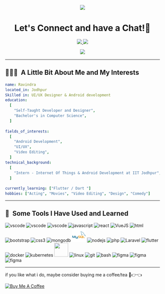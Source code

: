 <p align="center">
  <img src="https://capsule-render.vercel.app/api?type=waving&color=gradient&text=Hello!&height=100&section=header"/>
</p>

<h1 align="center">
  Let's Connect and have a Chat!💬
</h1>

<p align="center">
<a href="https://www.linkedin.com/in/ravindra-30b559245/">
  <img height="50" src="https://user-images.githubusercontent.com/46517096/166973395-19676cd8-f8ec-4abf-83ff-da8243505b82.png"/>
</a>

<a href="https://www.instagram.com/ravindra_chaheliya/">
  <img height="50" src="https://user-images.githubusercontent.com/46517096/166974368-9798f39f-1f46-499c-b14e-81f0a3f83a06.png"/>
</a>
</p>

<p align="center">
  <img src= "https://media.giphy.com/media/9LQHvkbIzTSLe/giphy.gif">
</p>

---

<h2> 👨🏻‍💻 &nbsp;A Little Bit About Me and My Interests</h2>

```yaml
name: Ravindra 
located_in: Jodhpur
Skilled in: UI/UX Designer & Android development
education:
  [
    "Self-Taught Developer and Designer",
    "Bachelor's in Computer Science",
  ]

fields_of_interests:
  [
    "Android Development",
    "UI/UX",
    "Video Editing",
  ]
technical_background:
  [
    "Intern - Internet Of Things & Android Development at IIT Jodhpur",
  ]
  
currently_learning: ["Flutter / Dart "]
hobbies: ["Acting", "Movies", "Video Editing", "Design", "Comedy"]
```
  
---  
  
<h2> 🚀 &nbsp;Some Tools I Have Used and Learned</h2>
<p align="left">
<img src="https://cdn.jsdelivr.net/gh/devicons/devicon/icons/vscode/vscode-original.svg" alt="vscode" width="45" height="45"/>
<img src="https://cdn.jsdelivr.net/gh/devicons/devicon/icons/androidstudio/androidstudio-original.svg" alt="vscode" width="45" height="45" />      
<img src="https://cdn.jsdelivr.net/gh/devicons/devicon/icons/android/android-original-wordmark.svg" alt="vscode" width="45" height="45"/>
<img src="https://cdn.jsdelivr.net/gh/devicons/devicon/icons/ansible/ansible-original.svg" alt="javascript" width="45" height="45" />
<img src="https://cdn.jsdelivr.net/gh/devicons/devicon/icons/arduino/arduino-original.svg" alt="react" width="45" height="45" />
<img src="https://cdn.jsdelivr.net/gh/devicons/devicon/icons/canva/canva-original.svg" alt="VueJS" width="45" height="45"/>
<img src="https://cdn.jsdelivr.net/gh/devicons/devicon/icons/dart/dart-plain-wordmark.svg" alt="html" width="45" height="45"/>
<img src="https://cdn.jsdelivr.net/gh/devicons/devicon/icons/git/git-original-wordmark.svg" alt="bootstrap" width="45" height="45" />
<img src="https://cdn.jsdelivr.net/gh/devicons/devicon/icons/illustrator/illustrator-line.svg" alt="css3" width="45" height="45" />
<img src="https://cdn.jsdelivr.net/gh/devicons/devicon/icons/intellij/intellij-original.svg" alt="mongodb" width="45" height="45" />
<img src="https://raw.githubusercontent.com/devicons/devicon/master/icons/mysql/mysql-original-wordmark.svg" alt="mysql" width="45" height="45" />
<img src="https://cdn.jsdelivr.net/gh/devicons/devicon/icons/java/java-original-wordmark.svg" alt="nodejs" width="45" height="45" />
<img src="https://cdn.jsdelivr.net/gh/devicons/devicon/icons/jenkins/jenkins-original.svg" alt="php" width="45" height="45"/>
<img src="https://cdn.jsdelivr.net/gh/devicons/devicon/icons/kotlin/kotlin-original.svg" alt="Laravel" width="45" height="45"/>
<img src="https://cdn.jsdelivr.net/gh/devicons/devicon/icons/flutter/flutter-original.svg" alt="flutter" width="45" height="45"/>
<img src="https://cdn.jsdelivr.net/gh/devicons/devicon/icons/docker/docker-original.svg" alt="docker" width="45" height="45"/>
<img src="https://cdn.jsdelivr.net/gh/devicons/devicon/icons/kubernetes/kubernetes-plain.svg" alt="kubernetes" width="45" height="45"/>
<img src="https://cdn.jsdelivr.net/gh/devicons/devicon/icons/amazonwebservices/amazonwebservices-plain-wordmark.svg" width="45" height="45"/>
<img src="https://cdn.jsdelivr.net/gh/devicons/devicon/icons/latex/latex-original.svg" alt="linux" width="45" height="45"/>
<img src="https://cdn.jsdelivr.net/gh/devicons/devicon/icons/premierepro/premierepro-plain.svg" alt="git" width="45" height="45"/>
<img src="https://cdn.jsdelivr.net/gh/devicons/devicon/icons/bash/bash-original.svg" alt="bash" width="45" height="45"/>
<img src="https://cdn.jsdelivr.net/gh/devicons/devicon/icons/figma/figma-original.svg" alt="figma" width="45" height="45"/>
<img src="https://cdn.jsdelivr.net/gh/devicons/devicon/icons/selenium/selenium-original.svg" alt="figma" width="45" height="45" />
<img src="https://cdn.jsdelivr.net/gh/devicons/devicon/icons/slack/slack-original.svg" alt="figma" width="45" height="45" />
          
          
</p>

---


if you like what i do, maybe consider buying me a coffee/tea 🥺👉👈

<a href="https://www.buymeacoffee.com/RavindraRv" target="_blank"><img src="https://cdn.buymeacoffee.com/buttons/v2/default-red.png" alt="Buy Me A Coffee" width="150" ></a>
